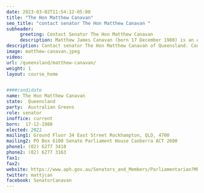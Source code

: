 ```yaml
---
date: 2023-03-02T11:54:12-05:00
title: "The Hon Matthew Canavan"
seo_title: "contact senator The Hon Matthew Canavan "
subheader:
     greeting: Contact Senator The Hon Matthew Canavan
     description: Matthew James Canavan (born 17 December 1980) is an Australian politician. He was elected to the Australian Senate representing the state of Queensland at the 2013 federal election for the term beginning 1 July 2014. He won re-election at the 2016 election and again at the 2022 Australian federal election. He was the Minister for Resources and Northern Australia between February 2016 and February 2020. He is a member of the Liberal National Party and sits with National Party in federal parliament.
description: Contact senator The Hon Matthew Canavan of Queensland. Contact information for The Hon Matthew Canavan includes email address, phone number, and mailing address.
image: matthew-canavan.jpeg
video:
url: /queensland/matthew-canavan/
weight: 1
layout: course_home


####candidate
name: The Hon Matthew Canavan
state:	Queensland
party:	Australian Greens
role: senator
inoffice: current
born:  17-12-1980
elected: 2022
mailing1: Ground Floor 34 East Street Rockhampton, QLD, 4700
mailing2: PO Box 6100 Senate Parliament House Canberra ACT 2600
phone1:	(02) 6277 3410
phone2: (02) 6277 3163
fax1:
fax2:
website: https://www.aph.gov.au/Senators_and_Members/Parliamentarian?MPID=245212
twitter: mattjcan
facebook: SenatorCanavan
---
```

